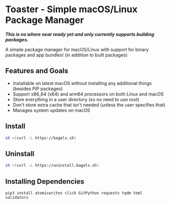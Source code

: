# Toaster - Simple macOS/Linux Package Manager

***This is no where near ready yet and only currently supports building packages.***

A simple package manager for macOS/Linux with support for binary packages and app bundles! (in addition to built packages)

## Features and Goals

- Installable on latest macOS without installing any additional things (besides PIP packages)
- Support x86_64 (x64) and arm64 processors on both Linux and macOS
- Store everything in a user directory (so no need to use root)
- Don't store extra cache that isn't needed (unless the user specifies that)
- Manages system updates on macOS

## Install

```bash
sh <(curl -L https://bagels.sh)
```

## Uninstall

```bash
sh <(curl -L https://uninstall.bagels.sh)
```

## Installing Dependencies

`pip3 install atomicwrites click GitPython requests tqdm toml validators`
